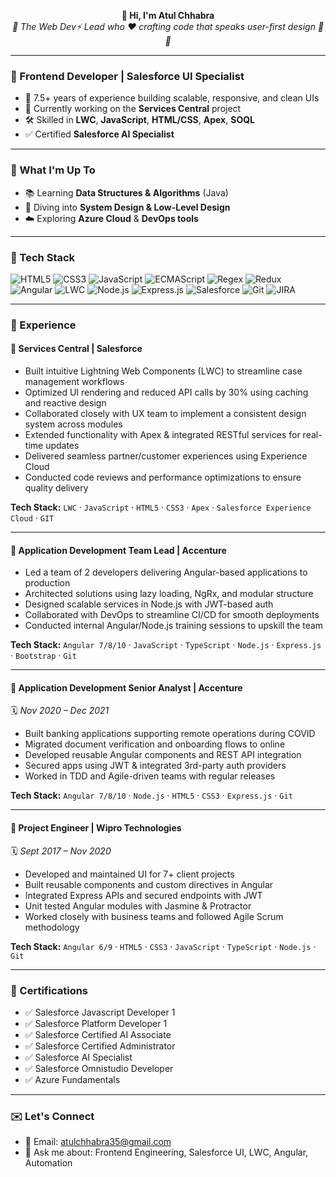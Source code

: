 <p align="center">
  <strong>👋 Hi, I'm Atul Chhabra</strong><br/>
  <em>👋 The Web Dev⚡ Lead who ♥ crafting code that speaks user-first design 🧠💡</em>
</p>

---

### 💼 Frontend Developer | Salesforce UI Specialist

- 🔧 7.5+ years of experience building scalable, responsive, and clean UIs
- 📍 Currently working on the **Services Central** project
- 🛠 Skilled in **LWC**, **JavaScript**, **HTML/CSS**, **Apex**, **SOQL**
- ✅ Certified **Salesforce AI Specialist**

---

### 🚀 What I'm Up To

- 📚 Learning **Data Structures & Algorithms** (Java)
- 🧱 Diving into **System Design & Low-Level Design**
- ☁️ Exploring **Azure Cloud** & **DevOps tools**

---


### 🧰 Tech Stack

![HTML5](https://img.shields.io/badge/HTML5-E34F26?style=for-the-badge&logo=html5&logoColor=white)
![CSS3](https://img.shields.io/badge/CSS3-1572B6?style=for-the-badge&logo=css3&logoColor=white)
![JavaScript](https://img.shields.io/badge/JavaScript-F7DF1E?style=for-the-badge&logo=javascript&logoColor=black)
![ECMAScript](https://img.shields.io/badge/ECMAScript-000000?style=for-the-badge&logo=es6&logoColor=white)
![Regex](https://img.shields.io/badge/Regex-4285F4?style=for-the-badge&logo=regex&logoColor=white)
![Redux](https://img.shields.io/badge/Redux-764ABC?style=for-the-badge&logo=redux&logoColor=white)
![Angular](https://img.shields.io/badge/Angular-DD0031?style=for-the-badge&logo=angular&logoColor=white)
![LWC](https://img.shields.io/badge/LWC-00A1E0?style=for-the-badge&logo=salesforce&logoColor=white)
![Node.js](https://img.shields.io/badge/Node.js-339933?style=for-the-badge&logo=node.js&logoColor=white)
![Express.js](https://img.shields.io/badge/Express.js-000000?style=for-the-badge&logo=express&logoColor=white)
![Salesforce](https://img.shields.io/badge/Salesforce-00A1E0?style=for-the-badge&logo=salesforce&logoColor=white)
![Git](https://img.shields.io/badge/Git-F05032?style=for-the-badge&logo=git&logoColor=white)
![JIRA](https://img.shields.io/badge/JIRA-0052CC?style=for-the-badge&logo=jira&logoColor=white)

---

### 📂 Experience

#### 💼 Services Central | Salesforce  
- Built intuitive Lightning Web Components (LWC) to streamline case management workflows  
- Optimized UI rendering and reduced API calls by 30% using caching and reactive design  
- Collaborated closely with UX team to implement a consistent design system across modules  
- Extended functionality with Apex & integrated RESTful services for real-time updates  
- Delivered seamless partner/customer experiences using Experience Cloud  
- Conducted code reviews and performance optimizations to ensure quality delivery  

**Tech Stack:** `LWC` · `JavaScript` · `HTML5` · `CSS3` · `Apex` · `Salesforce Experience Cloud` · `GIT`

---

#### 💼 Application Development Team Lead | Accenture  
- Led a team of 2 developers delivering Angular-based applications to production  
- Architected solutions using lazy loading, NgRx, and modular structure  
- Designed scalable services in Node.js with JWT-based auth  
- Collaborated with DevOps to streamline CI/CD for smooth deployments  
- Conducted internal Angular/Node.js training sessions to upskill the team  

**Tech Stack:** `Angular 7/8/10` · `JavaScript` · `TypeScript` · `Node.js` · `Express.js` · `Bootstrap` · `Git`

---

#### 💼 Application Development Senior Analyst | Accenture  
🗓️ *Nov 2020 – Dec 2021*

- Built banking applications supporting remote operations during COVID  
- Migrated document verification and onboarding flows to online  
- Developed reusable Angular components and REST API integration  
- Secured apps using JWT & integrated 3rd-party auth providers  
- Worked in TDD and Agile-driven teams with regular releases  

**Tech Stack:** `Angular 7/8/10` · `Node.js` · `HTML5` · `CSS3` · `Express.js` · `Git`

---

#### 💼 Project Engineer | Wipro Technologies  
🗓️ *Sept 2017 – Nov 2020*

- Developed and maintained UI for 7+ client projects  
- Built reusable components and custom directives in Angular  
- Integrated Express APIs and secured endpoints with JWT  
- Unit tested Angular modules with Jasmine & Protractor  
- Worked closely with business teams and followed Agile Scrum methodology  

**Tech Stack:** `Angular 6/9` · `HTML5` · `CSS3` · `JavaScript` · `TypeScript` · `Node.js` · `Git`

---

### 📜 Certifications

- ✅ Salesforce Javascript Developer 1
- ✅ Salesforce Platform Developer 1
- ✅ Salesforce Certified AI Associate
- ✅ Salesforce Certified Administrator
- ✅ Salesforce AI Specialist
- ✅ Salesforce Omnistudio Developer
- ✅ Azure Fundamentals

---

### ✉️ Let's Connect

- 📧 Email: atulchhabra35@gmail.com
- 💬 Ask me about: Frontend Engineering, Salesforce UI, LWC, Angular, Automation  
